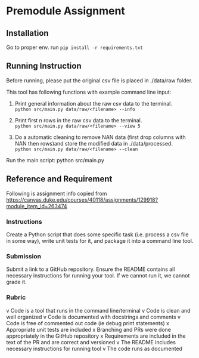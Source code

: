 # Premodule Assignment

## Installation

Go to proper env.
run `pip install -r requirements.txt`

## Running Instruction

Before running, please put the original csv file is placed in ./data/raw folder.

This tool has following functions with example command line input:
1. Print general information about the raw csv data to the terminal. <br>
`python src/main.py data/raw/<filename> --info`

2. Print first n rows in the raw csv data to the terminal.<br>
`python src/main.py data/raw/<filename> --view 5`

3. Do a automatic cleaning to remove NAN data (first drop columns with NAN then rows)and store the modified data in ./data/processed.<br>
`python src/main.py data/raw/<filename> --clean`

Run the main script: python src/main.py

## Reference and Requirement
Following is assignment info copied from https://canvas.duke.edu/courses/40118/assignments/129918?module_item_id=263474

### Instructions
Create a Python script that does some specific task (i.e. process a csv file in some way), write unit tests for it, and package it into a command line tool.

### Submission
Submit a link to a GitHub repository. Ensure the README contains all necessary instructions for running your tool. If we cannot run it, we cannot grade it. 

### Rubric
v Code is a tool that runs in the command line/terminal
v Code is clean and well organized
v Code is documented with docstrings and comments
v Code is free of commented out code (ie debug print statements)
x Appropriate unit tests are included
x Branching and PRs were done appropriately in the GitHub repository
x Requirements are included in the text of the PR and are correct and versioned
v The README includes necessary instructions for running tool
v The code runs as documented